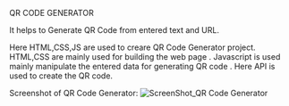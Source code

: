 QR CODE GENERATOR

It helps to Generate QR Code from entered text and URL.

Here HTML,CSS,JS are used to creare QR Code Generator project.
HTML,CSS are mainly used for building the web page . 
Javascript is used mainly manipulate the entered data for generating QR code . Here API is used to create the QR code.
 
Screenshot of QR Code Generator:
![ScreenShot_QR Code Generator](https://user-images.githubusercontent.com/103322378/211763777-19ee3fb6-d7a0-4ab1-8651-ac98f1ea029b.jpg)
